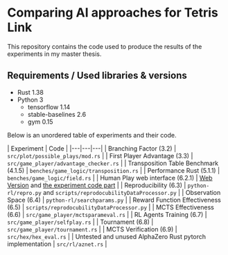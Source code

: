 # Comparing AI approaches for Tetris Link
This repository contains the code used to produce the results of the experiments in my master thesis.

## Requirements / Used libraries & versions
- Rust 1.38
- Python 3
  - tensorflow 1.14
  - stable-baselines 2.6
  - gym 0.15

Below is an unordered table of experiments and their code.

|  Experiment | Code  |
|---|---|---|
| Branching Factor (3.2) | `src/plot/possible_plays/mod.rs`  |
| First Player Advantage (3.3) | `src/game_player/advantage_checker.rs` |
| Transposition Table Benchmark (4.1.5) | `benches/game_logic/transposition.rs` |
| Performance Rust (5.1.1) | `benches/game_logic/field.rs` |
| Human Play web interface (6.2.1) | [Web Version](https://github.com/Hizoul/contetro)  and [the experiment code part](https://github.com/Hizoul/contetro/blob/master/isofw-web/src/expertIndex.tsx) |
| Reproducibility (6.3) | `python-rl/repro.py` and `scripts/reprodocubilityDataProcessor.py` |
| Observation Space (6.4) | `python-rl/searchparams.py` |
| Reward Function Effectiveness (6.5) | `scripts/reprodocubilityDataProcessor.py` |
| MCTS Effectiveness (6.6) | `src/game_player/mctsparameval.rs` |
| RL Agents Training (6.7) | `src/game_player/selfplay.rs` |
| Tournament (6.8) | `src/game_player/tournament.rs` |
| MCTS Verification (6.9) | `src/hex/hex_eval.rs` |
| Untested and unused AlphaZero Rust pytorch implementation | `src/rl/aznet.rs` |